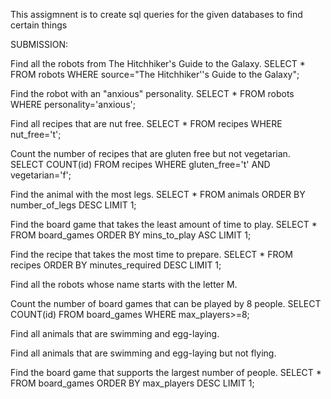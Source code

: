 This assigmnent is to create sql queries for the given databases to find certain things

SUBMISSION:


Find all the robots from The Hitchhiker's Guide to the Galaxy.
  SELECT * FROM robots WHERE source="The Hitchhiker''s Guide to the Galaxy";

Find the robot with an "anxious" personality.
  SELECT * FROM robots WHERE personality='anxious';


Find all recipes that are nut free.
  SELECT * FROM recipes WHERE nut_free='t';


Count the number of recipes that are gluten free but not vegetarian.
  SELECT COUNT(id) FROM recipes WHERE gluten_free='t' AND vegetarian='f';


Find the animal with the most legs.
  SELECT * FROM animals ORDER BY number_of_legs DESC LIMIT 1;


Find the board game that takes the least amount of time to play.
  SELECT * FROM board_games ORDER BY mins_to_play ASC LIMIT 1;


Find the recipe that takes the most time to prepare.
  SELECT * FROM recipes ORDER BY minutes_required DESC LIMIT 1;


Find all the robots whose name starts with the letter M.



Count the number of board games that can be played by 8 people.
  SELECT COUNT(id) FROM board_games WHERE max_players>=8;


Find all animals that are swimming and egg-laying.



Find all animals that are swimming and egg-laying but not flying.



Find the board game that supports the largest number of people.
  SELECT * FROM board_games ORDER BY max_players DESC LIMIT 1;
